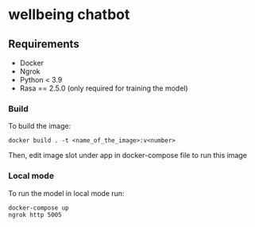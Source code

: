 # wellbeing chatbot

## Requirements

- Docker
- Ngrok
- Python < 3.9
- Rasa == 2.5.0 (only required for training the model)

### Build
To build the image:
```
docker build . -t <name_of_the_image>:v<number>
```
Then, edit image slot under app in docker-compose file to run this image

### Local mode

To run the model in local mode run:

```
docker-compose up
ngrok http 5005
```
